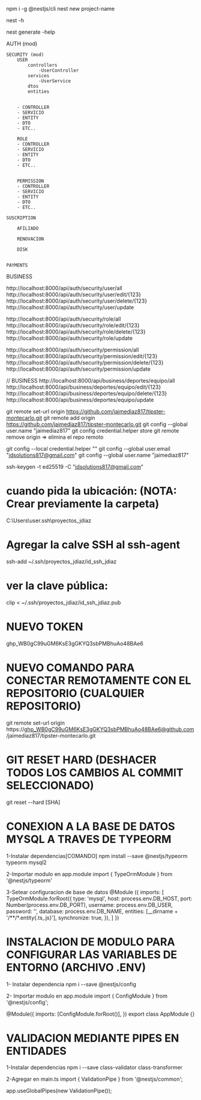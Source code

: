 npm i -g @nestjs/cli
nest new project-name

nest -h

nest generate -help

AUTH (mod)

    SECURITY (mod)
        USER
            controllers
                -UserController
            services
                -UserService
            dtos
            entities


        - CONTROLLER
        - SERVICIO
        - ENTITY
        - DTO
        - ETC..

        ROLE
        - CONTROLLER
        - SERVICIO
        - ENTITY
        - DTO
        - ETC..


        PERMISSION
        - CONTROLLER
        - SERVICIO
        - ENTITY
        - DTO
        - ETC..

    SUSCRIPTION

        AFILIADO

        RENOVACION

        DISK


    PAYMENTS
        

BUSINESS

http://localhost:8000/api/auth/security/user/all
http://localhost:8000/api/auth/security/user/edit/{123}
http://localhost:8000/api/auth/security/user/delete/{123}
http://localhost:8000/api/auth/security/user/update

http://localhost:8000/api/auth/security/role/all
http://localhost:8000/api/auth/security/role/edit/{123}
http://localhost:8000/api/auth/security/role/delete/{123}
http://localhost:8000/api/auth/security/role/update

http://localhost:8000/api/auth/security/permission/all
http://localhost:8000/api/auth/security/permission/edit/{123}
http://localhost:8000/api/auth/security/permission/delete/{123}
http://localhost:8000/api/auth/security/permission/update

// BUSINESS
http://localhost:8000/api/business/deportes/equipo/all
http://localhost:8000/api/business/deportes/equipo/edit/{123}
http://localhost:8000/api/business/deportes/equipo/delete/{123}
http://localhost:8000/api/business/deportes/equipo/update




git remote set-url origin https://github.com/jaimediaz817/tipster-montecarlo.git
git remote add origin https://github.com/jaimediaz817/tipster-montecarlo.git
git config --global user.name "jaimediaz817"
git config credential.helper store
git remote remove origin  => elimina el repo remoto




git config --local credential.helper ""
git config --global user.email "jdsolutions817@gmail.com"
git config --global user.name "jaimediaz817"



ssh-keygen -t ed25519 -C "jdsolutions817@gmail.com"
# cuando pida la ubicación: (NOTA: Crear previamente la carpeta)
C:\Users\user\.ssh\proyectos_jdiaz

# Agregar la calve SSH al ssh-agent
ssh-add ~/.ssh/proyectos_jdiaz/id_ssh_jdiaz

# ver la clave pública:
clip < ~/.ssh/proyectos_jdiaz/id_ssh_jdiaz.pub

# NUEVO TOKEN
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

# NUEVO COMANDO PARA CONECTAR REMOTAMENTE CON EL REPOSITORIO (CUALQUIER REPOSITORIO)
git remote set-url origin https://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@github.com/jaimediaz817/tipster-montecarlo.git

# GIT RESET HARD (DESHACER TODOS LOS CAMBIOS AL COMMIT SELECCIONADO)
git reset --hard [SHA]


# CONEXION A LA BASE DE DATOS MYSQL A TRAVES DE TYPEORM

1-Instalar dependencias[COMANDO] 
npm install --save @nestjs/typeorm typeorm mysql2

2-Importar modulo en app.module 
import { TypeOrmModule } from '@nestjs/typeorm'

3-Setear configuracion de base de datos 
@Module
({ 
    imports: [ 
        TypeOrmModule.forRoot({
        type: 'mysql',
        host: process.env.DB_HOST,
        port: Number(process.env.DB_PORT),
        username: process.env.DB_USER,
        password: '',
        database: process.env.DB_NAME,
        entities: [__dirname + '/**/*.entity{.ts,.js}'],
        synchronize: true,
    }),
    ]
})

# INSTALACION DE MODULO PARA CONFIGURAR LAS VARIABLES DE ENTORNO (ARCHIVO .ENV)

1- Instalar dependencia
npm i --save @nestjs/config

2- Importar modulo en app.module
import { ConfigModule } from '@nestjs/config';

@Module({
  imports: [ConfigModule.forRoot()],
})
export class AppModule {}


# VALIDACION MEDIANTE PIPES EN ENTIDADES

1-Instalar dependencias
npm i --save class-validator class-transformer

2-Agregar en main.ts
import { ValidationPipe } from '@nestjs/common';

app.useGlobalPipes(new ValidationPipe());